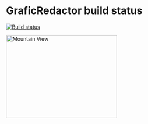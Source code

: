 # GraficRedactor build status

[![Build status](https://ci.appveyor.com/api/projects/status/pe88b1ve5tg55bdq?svg=true)](https://ci.appveyor.com/project/LisaFesan/graficredactor)

<html>
<body>

<img src="https://ci.appveyor.com/api/projects/status/pe88b1ve5tg55bdq" alt="Mountain View" style="width:304px;height:228px;">

</body>
</html>
